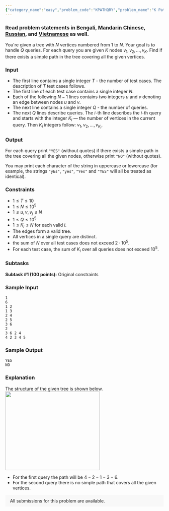 ```yaml
---
{"category_name":"easy","problem_code":"KPATHQRY","problem_name":"K Path Query","problemComponents":{"constraints":"","constraintsState":false,"subtasks":"","subtasksState":false,"inputFormat":"","inputFormatState":false,"outputFormat":"","outputFormatState":false,"sampleTestCases":{}},"video_editorial_url":"https://youtu.be/K14u39V0gtA","languages_supported":{"0":"CPP14","1":"C","2":"JAVA","3":"PYTH 3.6","4":"CPP17","5":"PYTH","6":"PYP3","7":"CS2","8":"ADA","9":"PYPY","10":"TEXT","11":"PAS fpc","12":"NODEJS","13":"RUBY","14":"PHP","15":"GO","16":"HASK","17":"TCL","18":"PERL","19":"SCALA","20":"LUA","21":"kotlin","22":"BASH","23":"JS","24":"LISP sbcl","25":"rust","26":"PAS gpc","27":"BF","28":"CLOJ","29":"R","30":"D","31":"CAML","32":"FORT","33":"ASM","34":"swift","35":"FS","36":"WSPC","37":"LISP clisp","38":"SQL","39":"SCM guile","40":"PERL6","41":"ERL","42":"CLPS","43":"ICK","44":"NICE","45":"PRLG","46":"ICON","47":"COB","48":"SCM chicken","49":"PIKE","50":"SCM qobi","51":"ST","52":"SQLQ","53":"NEM"},"max_timelimit":1,"source_sizelimit":50000,"problem_author":"souradeep_adm","problem_tester":"","date_added":"1-07-2021","tags":{"0":"easy","1":"eulerian","2":"july21","3":"souradeep_adm"},"problem_difficulty_level":"Easy","best_tag":"Eulerian Tour","editorial_url":"https://discuss.codechef.com/problems/KPATHQRY","time":{"view_start_date":1626082200,"submit_start_date":1626082200,"visible_start_date":1626082200,"end_date":1735669800},"is_direct_submittable":false,"problemDiscussURL":"https://discuss.codechef.com/search?q=KPATHQRY","is_proctored":false,"visitedContests":{},"layout":"problem"}
---
```

### Read problem statements in [Bengali](https://www.codechef.com/download/translated/JULY21/bengali/KPATHQRY.pdf), [Mandarin Chinese](https://www.codechef.com/download/translated/JULY21/mandarin/KPATHQRY.pdf), [Russian](https://www.codechef.com/download/translated/JULY21/russian/KPATHQRY.pdf), and [Vietnamese](https://www.codechef.com/download/translated/JULY21/vietnamese/KPATHQRY.pdf) as well.

You're given a tree with $N$ vertices numbered from $1$ to $N$. Your goal is to handle $Q$ queries. For each query you are given $K$ nodes $v_1, v_2, \ldots, v_K$. Find if there exists a simple path in the tree covering all the given vertices.

### Input
- The first line contains a single integer $T$ - the number of test cases. The description of $T$ test cases follows.
- The first line of each test case contains a single integer $N$.
- Each of the following $N-1$ lines contains two integers $u$ and $v$ denoting an edge between nodes $u$ and $v$.
- The next line contains a single integer $Q$ - the number of queries.
- The next $Q$ lines describe queries. The $i$-th line describes the $i$-th query and starts with the integer $K_i$ — the number of vertices in the current query. Then $K_i$ integers follow: $v_1, v_2, \ldots, v_{K_i}$.
 
### Output
For each query print `"YES"` (without quotes) if there exists a simple path in the tree covering all the given nodes, otherwise print `"NO"` (without quotes).

You may print each character of the string in uppercase or lowercase (for example, the strings `"yEs"`, `"yes"`, `"Yes"` and `"YES"` will all be treated as identical).

### Constraints
- $1 \leq T \leq 10$
- $1 \leq N \leq 10^5$
- $1 \leq u, v, v_j \leq N$
- $1 \leq Q \leq 10^5$
- $1 \leq K_i \leq N$ for each valid $i$.
- The edges form a valid tree.
- All vertices in a single query are distinct.
- the sum of $N$ over all test cases does not exceed $2\cdot 10^5$.
- For each test case, the sum of $K_i$ over all queries does not exceed $10^5$.

### Subtasks
**Subtask #1 (100 points):** Original constraints

### Sample Input
```
1
6
1 2
1 3
2 4
2 5
3 6
2
3 6 2 4
4 2 3 4 5
```
 
### Sample Output
```
YES
NO
```
 
### Explanation
The structure of the given tree is shown below.
<img src="https://s3.amazonaws.com/discourseproduction/original/2X/d/d932b48ade701ee947490515af1060eacddd98ca.png" class="center" width="300" height="250">
- For the first query the path will be $4 - 2 - 1 - 3 - 6$.
- For the second query there is no simple path that covers all the given vertices.

<aside style='background: #f8f8f8;padding: 10px 15px;'><div>All submissions for this problem are available.</div></aside>